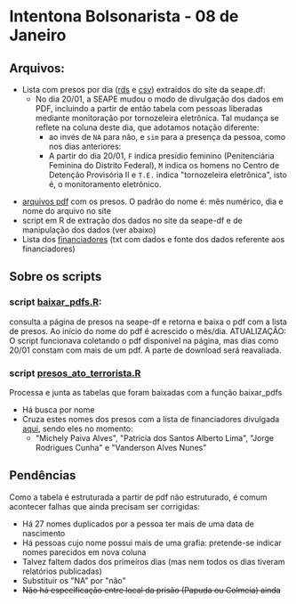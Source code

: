 # Intentona Bolsonarista - 08 de Janeiro


## Arquivos:
- Lista com presos por dia ([rds](https://github.com/SoaresAlisson/intentona-08Jan/blob/main/presos_atos_golpistas.rds) e [csv](https://github.com/SoaresAlisson/intentona-08Jan/blob/main/presos_atos_golpistas.csv)) extraídos do site da seape.df:
  - No dia 20/01, a SEAPE mudou o modo de divulgação dos dados em PDF, incluindo a partir de então tabela com pessoas liberadas mediante monitoração por tornozeleira eletrônica. Tal mudança se reflete na coluna deste dia, que adotamos notação diferente:
    - ao invés de `NA` para não, e `sim` para a presença da pessoa, como nos dias anteriores:
    - A partir do dia 20/01, `F` indica presídio feminino (Penitenciária Feminina do Distrito Federal), `M` indica os homens no Centro de Detenção Provisória II e `T.E.` indica "tornozeleira eletrônica", isto é, o monitoramento eletrônico.
<!-- Versão [google drive](https://docs.google.com/spreadsheets/d/1f95WGIPm_qnQr1bNNV7KL8rUdCZaM6HRT1zJvLD3PsM/edit#gid=1557228783). -->
- [arquivos pdf](https://github.com/SoaresAlisson/intentona-08Jan/tree/main/arquivos) com os presos. O padrão do nome é: mês numérico, dia e nome do arquivo no site
- script em R de extração dos dados no site da seape-df e de manipulação dos dados (ver abaixo)
- Lista dos [financiadores](https://github.com/SoaresAlisson/intentona-08Jan/blob/main/arquivos/financiadores.txt) (txt com dados e fonte dos dados referente aos financiadores)

## Sobre os scripts

### script [baixar_pdfs.R](https://github.com/SoaresAlisson/intentona-08Jan/blob/main/baixar_pdfs.R): 
consulta a página de presos na seape-df e retorna e baixa o pdf com a lista de presos. Ao início do nome do pdf é acrescido o mês/dia. ATUALIZAÇÂO: O script funcionava coletando o pdf disponível na página, mas dias como 20/01 constam com mais de um pdf. A parte de download será reavaliada.

### script [presos_ato_terrorista.R](https://github.com/SoaresAlisson/intentona-08Jan/blob/main/presos_ato_terrorista.R)
Processa e junta as tabelas que foram baixadas com a função baixar_pdfs
- Há busca por nome
- Cruza estes nomes dos presos com a lista de financiadores divulgada [aqui](https://g1.globo.com/politica/noticia/2023/01/12/veja-lista-de-pessoas-e-empresas-apontadas-pela-agu-como-financiadoras-dos-atos-golpistas.ghtml), sendo eles no momento:
  - "Michely Paiva Alves", "Patricia dos Santos Alberto Lima", "Jorge Rodrigues Cunha" e "Vanderson Alves Nunes"

## Pendências

Como a tabela é estruturada a partir de pdf não estruturado, é comum acontecer falhas que ainda precisam ser corrigidas:

- Há 27 nomes duplicados por a pessoa ter mais de uma data de nascimento 
- Há pessoas cujo nome possui mais de uma grafia: pretende-se indicar nomes parecidos em nova coluna
- Talvez faltem dados dos primeiros dias (mas nem todos os dias tiveram relatórios publicadas)
- Substituir os "NA" por "não"
- ~~Não há especificação entre local da prisão (Papuda ou Colmeia) ainda~~